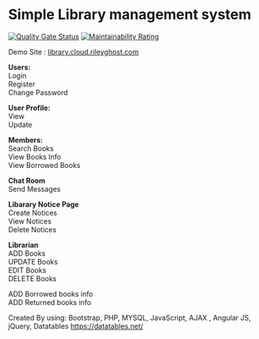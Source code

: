 # Simple Library management system

[![Quality Gate Status](https://sonarcloud.io/api/project_badges/measure?project=cs-riley_Libarary-mangement-system&metric=alert_status)](https://sonarcloud.io/dashboard?id=cs-riley_Libarary-mangement-system)
[![Maintainability Rating](https://sonarcloud.io/api/project_badges/measure?project=cs-riley_Libarary-mangement-system&metric=sqale_rating)](https://sonarcloud.io/dashboard?id=cs-riley_Libarary-mangement-system)

Demo Site : <a href="https://library.cloud.rileyghost.com"> library.cloud.rileyghost.com</a>

<b>Users: </b> <br />
Login <br />
Register <br />
Change Password </br>

<b> User Profile: </b> <br />
View <br />
Update <br />

<b>Members: </b> <br />
Search Books <br />
View Books Info <br />
View Borrowed Books <br />

<b> Chat Room </b> <br />
Send Messages <br />

<b> Libarary Notice Page </b> <br />
Create Notices <br />
View Notices <br />
Delete Notices <br />

<b> Librarian </b> </br>
ADD Books <br /> 
UPDATE Books <br />
EDIT Books <br />
DELETE Books <br />

ADD Borrowed books info </br>
ADD Returned books info </br>

Created By using:
Bootstrap, PHP, MYSQL, JavaScript, AJAX , Angular JS, jQuery, Datatables https://datatables.net/
